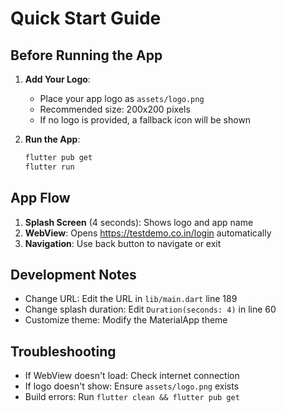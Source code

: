 # Quick Start Guide

## Before Running the App

1. **Add Your Logo**:
   - Place your app logo as `assets/logo.png`
   - Recommended size: 200x200 pixels
   - If no logo is provided, a fallback icon will be shown

2. **Run the App**:
   ```bash
   flutter pub get
   flutter run
   ```

## App Flow

1. **Splash Screen** (4 seconds): Shows logo and app name
2. **WebView**: Opens https://testdemo.co.in/login automatically
3. **Navigation**: Use back button to navigate or exit

## Development Notes

- Change URL: Edit the URL in `lib/main.dart` line 189
- Change splash duration: Edit `Duration(seconds: 4)` in line 60
- Customize theme: Modify the MaterialApp theme

## Troubleshooting

- If WebView doesn't load: Check internet connection
- If logo doesn't show: Ensure `assets/logo.png` exists
- Build errors: Run `flutter clean && flutter pub get`